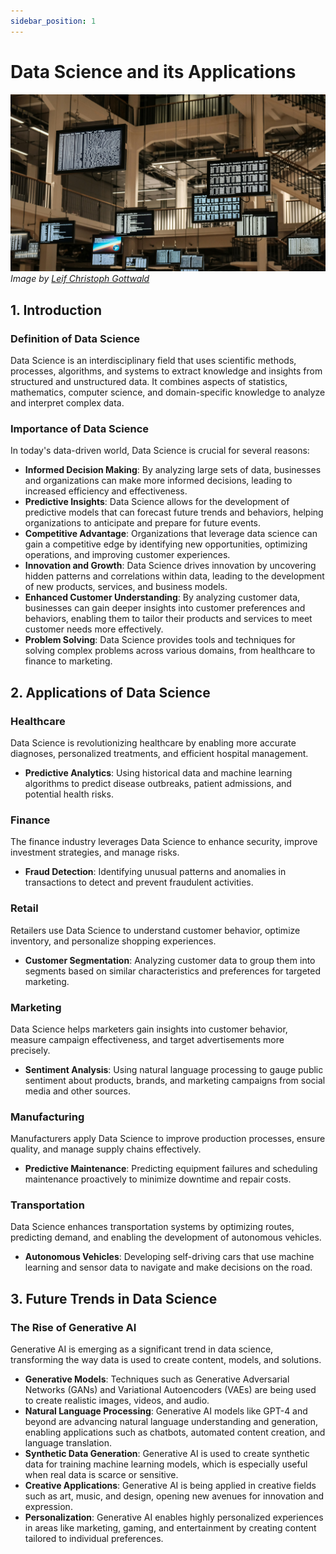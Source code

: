 ```yaml
---
sidebar_position: 1
---
```


# Data Science and its Applications


![Data Science Image](https://github.com/adiptamartulandi/learn-data-science-live/blob/main/assets/01-intro-ds.jpg)
*Image by [Leif Christoph Gottwald](https://unsplash.com/@project2204)*


## 1. Introduction

### Definition of Data Science
Data Science is an interdisciplinary field that uses scientific methods, processes, algorithms, and systems to extract knowledge and insights from structured and unstructured data. It combines aspects of statistics, mathematics, computer science, and domain-specific knowledge to analyze and interpret complex data.

### Importance of Data Science
In today's data-driven world, Data Science is crucial for several reasons:

- **Informed Decision Making**: By analyzing large sets of data, businesses and organizations can make more informed decisions, leading to increased efficiency and effectiveness.
- **Predictive Insights**: Data Science allows for the development of predictive models that can forecast future trends and behaviors, helping organizations to anticipate and prepare for future events.
- **Competitive Advantage**: Organizations that leverage data science can gain a competitive edge by identifying new opportunities, optimizing operations, and improving customer experiences.
- **Innovation and Growth**: Data Science drives innovation by uncovering hidden patterns and correlations within data, leading to the development of new products, services, and business models.
- **Enhanced Customer Understanding**: By analyzing customer data, businesses can gain deeper insights into customer preferences and behaviors, enabling them to tailor their products and services to meet customer needs more effectively.
- **Problem Solving**: Data Science provides tools and techniques for solving complex problems across various domains, from healthcare to finance to marketing.

## 2. Applications of Data Science

### Healthcare
Data Science is revolutionizing healthcare by enabling more accurate diagnoses, personalized treatments, and efficient hospital management.

- **Predictive Analytics**: Using historical data and machine learning algorithms to predict disease outbreaks, patient admissions, and potential health risks.

### Finance
The finance industry leverages Data Science to enhance security, improve investment strategies, and manage risks.

- **Fraud Detection**: Identifying unusual patterns and anomalies in transactions to detect and prevent fraudulent activities.

### Retail
Retailers use Data Science to understand customer behavior, optimize inventory, and personalize shopping experiences.

- **Customer Segmentation**: Analyzing customer data to group them into segments based on similar characteristics and preferences for targeted marketing.

### Marketing
Data Science helps marketers gain insights into customer behavior, measure campaign effectiveness, and target advertisements more precisely.

- **Sentiment Analysis**: Using natural language processing to gauge public sentiment about products, brands, and marketing campaigns from social media and other sources.

### Manufacturing
Manufacturers apply Data Science to improve production processes, ensure quality, and manage supply chains effectively.

- **Predictive Maintenance**: Predicting equipment failures and scheduling maintenance proactively to minimize downtime and repair costs.

### Transportation
Data Science enhances transportation systems by optimizing routes, predicting demand, and enabling the development of autonomous vehicles.

- **Autonomous Vehicles**: Developing self-driving cars that use machine learning and sensor data to navigate and make decisions on the road.

## 3. Future Trends in Data Science

### The Rise of Generative AI
Generative AI is emerging as a significant trend in data science, transforming the way data is used to create content, models, and solutions.

- **Generative Models**: Techniques such as Generative Adversarial Networks (GANs) and Variational Autoencoders (VAEs) are being used to create realistic images, videos, and audio.
- **Natural Language Processing**: Generative AI models like GPT-4 and beyond are advancing natural language understanding and generation, enabling applications such as chatbots, automated content creation, and language translation.
- **Synthetic Data Generation**: Generative AI is used to create synthetic data for training machine learning models, which is especially useful when real data is scarce or sensitive.
- **Creative Applications**: Generative AI is being applied in creative fields such as art, music, and design, opening new avenues for innovation and expression.
- **Personalization**: Generative AI enables highly personalized experiences in areas like marketing, gaming, and entertainment by creating content tailored to individual preferences.
